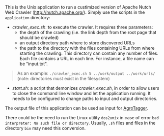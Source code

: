 This is the Unix application to run a custimized version of Apache Nutch Web Crawler (http://nutch.apache.org/). Simply use the scripts in the `application` directory:

- *crawler_exec.sh*: to execute the crawler. It requires three parameters: 
  * the depth of the crawling (i.e. the link depth from the root page that should be crawled)
  * an output directory path where to store discovered URLs
  * the path to the directory with the files containing URLs from where starting the crawling. This directory can contain any number of files. Each file contains a URL in each line. For instance, a file name can be "input.txt".

> As an example: ``./crawler_exec.sh 5 ../work/output ../work/urls/`` (note: directories must exist in the filesystem)
	
- *start.sh*: a script that demonizes *crawler_exec.sh*, in order to allow users to close the command line window and let the application running. It needs to be configured to change paths to input and output directories.

The output file of this application can be used as input for [AgroTagger](https://github.com/fcproj/agrotagger/tree/master/agrotagger).

There could be the need to run the Linux utility `dos2unix` in case of error `bad interpreter: No such file or directory`. Usually, `.sh` files and files in the directory `bin` may need this conversion.

